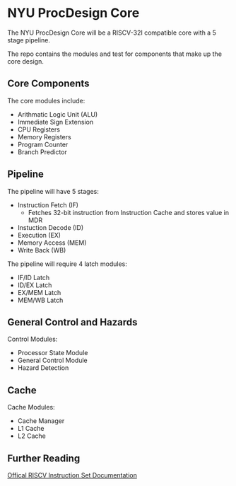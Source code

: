 # NYU ProcDesign Core

The NYU ProcDesign Core will be a RISCV-32I compatible core with a 5 stage pipeline.

The repo contains the modules and test for components that make up the core design.

## Core Components

The core modules include:
- Arithmatic Logic Unit (ALU)
- Immediate Sign Extension
- CPU Registers
- Memory Registers
- Program Counter
- Branch Predictor 

## Pipeline

The pipeline will have 5 stages:
- Instruction Fetch (IF)
  - Fetches 32-bit instruction from Instruction Cache and stores value in MDR
- Instuction Decode (ID)
- Execution (EX)
- Memory Access (MEM)
- Write Back (WB)

The pipeline will require 4 latch modules:
- IF/ID Latch
- ID/EX Latch
- EX/MEM Latch
- MEM/WB Latch

## General Control and Hazards

Control Modules:
- Processor State Module
- General Control Module
- Hazard Detection

## Cache

Cache Modules:
- Cache Manager
- L1 Cache
- L2 Cache

## Further Reading

[Offical RISCV Instruction Set Documentation](/https://riscv.org/wp-content/uploads/2017/05/riscv-spec-v2.2.pdf)
